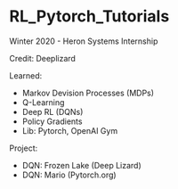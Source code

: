 # RL_Pytorch_Tutorials
Winter 2020 - Heron Systems Internship

Credit: Deeplizard

Learned:
- Markov Devision Processes (MDPs)
- Q-Learning
- Deep RL (DQNs)
- Policy Gradients
- Lib: Pytorch, OpenAI Gym

Project: 
- DQN: Frozen Lake (Deep Lizard)
- DQN: Mario (Pytorch.org)

